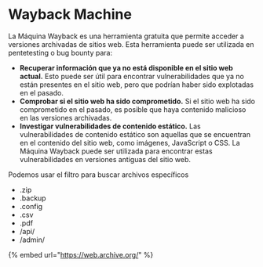 # Wayback Machine

La Máquina Wayback es una herramienta gratuita que permite acceder a versiones archivadas de sitios web. Esta herramienta puede ser utilizada en pentetesting o bug bounty para:

* **Recuperar información que ya no está disponible en el sitio web actual.** Esto puede ser útil para encontrar vulnerabilidades que ya no están presentes en el sitio web, pero que podrían haber sido explotadas en el pasado.
* **Comprobar si el sitio web ha sido comprometido.** Si el sitio web ha sido comprometido en el pasado, es posible que haya contenido malicioso en las versiones archivadas.
* **Investigar vulnerabilidades de contenido estático.** Las vulnerabilidades de contenido estático son aquellas que se encuentran en el contenido del sitio web, como imágenes, JavaScript o CSS. La Máquina Wayback puede ser utilizada para encontrar estas vulnerabilidades en versiones antiguas del sitio web.

Podemos usar el filtro para buscar archivos específicos

* .zip
* .backup
* .config
* .csv
* .pdf
* /api/
* /admin/

{% embed url="https://web.archive.org/" %}
